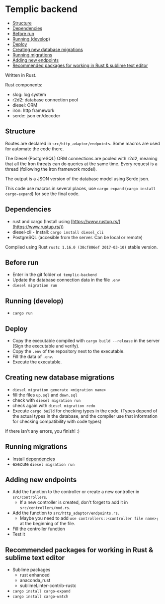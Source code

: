 # Templic backend

<!-- MarkdownTOC autolink=true autoanchor=true bracket=round depth=0 -->

- [Structure](#structure)
- [Dependencies](#dependencies)
- [Before run](#before-run)
- [Running \(develop\)](#running-develop)
- [Deploy](#deploy)
- [Creating new database migrations](#creating-new-database-migrations)
- [Running migrations](#running-migrations)
- [Adding new endpoints](#adding-new-endpoints)
- [Recommended packages for working in Rust & sublime text editor](#recommended-packages-for-working-in-rust--sublime-text-editor)

<!-- /MarkdownTOC -->

Written in Rust.

Rust components:
- slog: log system
- r2d2: database connection pool
- diesel: ORM
- iron: http framework
- serde: json en/decoder

<a name="structure"></a>
## Structure

Routes are declared in `src/http_adaptor/endpoints`. Some macros are used for automate the code there.

The Diesel (PostgreSQL) ORM connections are pooled with r2d2, meaning that all the Iron threats can do queries at the same time. Every request is a thread (following the Iron framework model).

The output is a JSON version of the database model using Serde json.

This code use macros in several places, use `cargo expand` (`cargo install cargo-expand`) for see the final code.

<a name="dependencies"></a>
## Dependencies

- rust and cargo (Install using [https://www.rustup.rs/](https://www.rustup.rs/))
- diesel-cli - Install: `cargo install diesel_cli`
- PostgreSQL (accesible from the server. Can be local or remote)

Compiled using Rust `rustc 1.16.0 (30cf806ef 2017-03-10)` stable version. 

<a name="before-run"></a>
## Before run

- Enter in the git folder `cd templic-backend`
- Update the database connection data in the file `.env`
- `diesel migration run`

<a name="running-develop"></a>
## Running (develop)

- `cargo run`

<a name="deploy"></a>
## Deploy

- Copy the executable compiled with `cargo build --release` in the server (Sign the executable and verify).
- Copy the `.env` of the repository next to the executable. 
- Fill the data of `.env`.
- Execute the executable. 

<a name="creating-new-database-migrations"></a>
## Creating new database migrations

- `diesel migration generate <migration name>`
- fill the files `up.sql` and `down.sql`
- check with `diesel migration run`
- check again with `diesel migration redo`
- Execute `cargo build` for checking types in the code. (Types depend of the actual types in the database, and the compiler use that information for checking compatibility with code types)

If there isn't any errors, you finish! :)

<a name="running-migrations"></a>
## Running migrations

- Install [dependencies](#dependencies)
- execute `diesel migration run`

<a name="adding-new-endpoints"></a>
## Adding new endpoints 

- Add the function to the controller or create a new controller in `src/controllers`.
	+ If a new controller is created, don't forget to add it in `src/controllers/mod.rs`.
- Add the function to `src/http_adaptor/endpoints.rs`.
	+ Maybe you need to add `use controllers::<controller file name>;` at the beginning of the file.
- Fill the controller function
- Test it

<a name="recommended-packages-for-working-in-rust--sublime-text-editor"></a>
## Recommended packages for working in Rust & sublime text editor

- Sublime packages
	+ rust enhanced
	+ anaconda_rust
	+ sublimeLinter-contrib-rustc
- `cargo install cargo-expand`
- `cargo install cargo-watch`